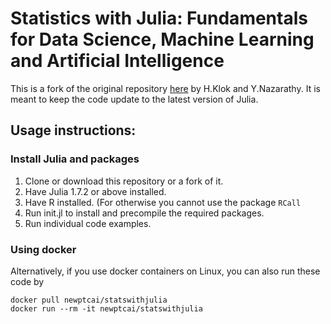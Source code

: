 # Statistics with Julia: Fundamentals for Data Science, Machine Learning and Artificial Intelligence

This is a fork of the original repository [here](https://github.com/h-Klok/StatsWithJuliaBook) by
H.Klok and Y.Nazarathy.
It is meant to keep the code update to the latest version of Julia.

## Usage instructions:

### Install Julia and packages

1. Clone or download this repository or a fork of it.
2. Have Julia 1.7.2 or above installed.
3. Have R installed. (For otherwise you cannot use the package `RCall`
4. Run init.jl to install and precompile the required packages.
5. Run individual code examples.

### Using docker

Alternatively, 
if you use docker containers on Linux, 
you can also run these code by

```
docker pull newptcai/statswithjulia
docker run --rm -it newptcai/statswithjulia
```
